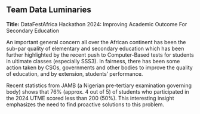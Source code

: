 ## Team Data Luminaries

**Title:** DataFestAfrica Hackathon 2024: Improving  Academic Outcome For Secondary Education

An important general concern all over the African continent has been the sub-par quality of elementary and secondary education which has been further highlighted by the recent push to Computer-Based tests for students in ultimate classes (especially SSS3). In fairness, there has been some action taken by CSOs, governments and other bodies to improve the quality of education, and by extension, students’ performance. 
 
Recent statistics from JAMB (a Nigerian pre-tertiary examination governing body) shows that 76% (approx. 4 out of 5) of students who participated in the 2024 UTME scored less than 200 (50%). This interesting insight emphasizes the need to find proactive solutions to this problem.